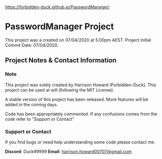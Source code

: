 <https://forbidden-duck.github.io/PasswordManager/>
# PasswordManager Project

This project was a created on 07/04/2020 at 5:00pm AEST.
Project Initial Commit Date: 07/04/2020.

## Project Notes & Contact Information

### Note

This project was solely created by Harrison Howard (Forbidden-Duck).
This project can be used at will (following the MIT License).

A stable version of this project has been released. More features will be added in the coming days.

Code has been appropriately commented. If any confusions comes from the code refer to "Support or Contact"

### Support or Contact

If you find bugs or need help understanding some code please contact me.

**Discord**: Duck#9999
**Email**: harrison.howard00707@gmail.com
